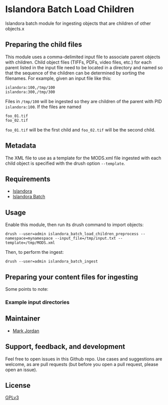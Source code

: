 # Islandora Batch Load Children

Islandora batch module for ingesting objects that are children of other objects.x

## Preparing the child files

This module uses a comma-delimited input file to associate parent objects with children. Child object files (TIFFs, PDFs, video files, etc.) for each parent listed in the input file need to be located in a directory and named so that the sequence of the children can be determined by sorting the filenames. For example, given an input file like this:

```
islandora:100,/tmp/100
islandora:300,/tmp/300
```

Files in `/tmp/100` will be ingested so they are children of the parent with PID `islandora:100`. If the files are named

```
foo_01.tif
foo_02.tif
```

`foo_01.tif` will be the first child and `foo_02.tif` will be the second child.

## Metadata

The XML file to use as a template for the MODS.xml file ingested with each child object is specified with the drush option `--template`.


## Requirements

* [Islandora](https://github.com/Islandora/islandora)
* [Islandora Batch](https://github.com/Islandora/islandora_batch)

## Usage

Enable this module, then run its drush command to import objects:

`drush --user=admin islandora_batch_load_children_preprocess --namespace=mynamespace --input_file=/tmp/input.txt --template=/tmp/MODS.xml`

Then, to perform the ingest:

`drush --user=admin islandora_batch_ingest`


## Preparing your content files for ingesting


Some points to note:

### Example input directories

## Maintainer

* [Mark Jordan](https://github.com/mjordan)

## Support, feedback, and development

Feel free to open issues in this Github repo. Use cases and suggestions are welcome, as are pull requests (but before you open a pull request, please open an issue).

## License

 [GPLv3](http://www.gnu.org/licenses/gpl-3.0.txt)
